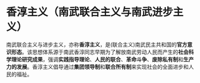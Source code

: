 # 香淳主义（南武联合主义与南武进步主义）

南武联合主义与进步主义，亦称**香淳主义**，是(联合主义)南武民主共和国的**官方意识形态**。该思想体系源于南武香淳同志早期为了解放南武劳动人民而产生的**社会科学理论研究成果**，强调**实践指导理论**、**人民的联合**、**革命斗争**、**废除私有制**和**生产力的发展**。香淳主义倡导通过**集团领导制**和**联合所有制**来实现社会的全面进步和人民的福祉。